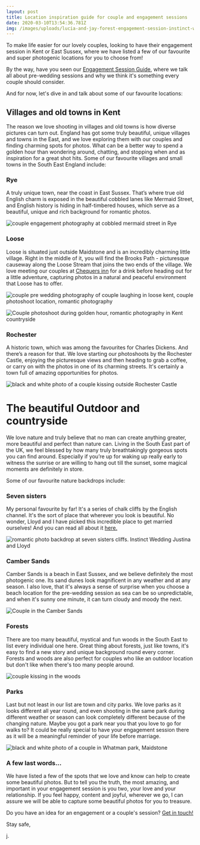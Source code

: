 ```yaml
---
layout: post
title: Location inspiration guide for couple and engagement sessions
date: 2020-03-10T13:54:36.781Z
img: /images/uploads/lucia-and-jay-forest-engagement-session-instinct-wedding-071.jpg
---
```

To make life easier for our lovely couples, looking to have their engagement session in Kent or East Sussex, where we have listed a few of our favourite and super photogenic locations for you to choose from!

By the way, have you seen our [Engagement Session Guide](https://www.instinctwedding.com/2019/05/20/engagement-session.html), where we talk all about pre-wedding sessions and why we think it's something every couple should consider. 

And for now, let's dive in and talk about some of our favourite locations:

## Villages and old towns in Kent

The reason we love shooting in villages and old towns is how diverse pictures can turn out. England has got some truly beautiful, unique villages and towns in the East, and we love exploring them with our couples and finding charming spots for photos. What can be a better way to spend a golden hour than wondering around, chatting, and stopping when and as inspiration for a great shot hits. Some of our favourite villages and small towns in the South East England include:

### Rye

A truly unique town, near the coast in East Sussex. That’s where true old English charm is exposed in the beautiful cobbled lanes like Mermaid Street, and English history is hiding in half-timbered houses, which serve as a beautiful, unique and rich background for romantic photos.

![couple engagement photography at cobbled mermaid street in Rye](/images/uploads/erika-and-neil-camber-sands-and-rye-engagement-_-instinct-wedding-076_websize.jpg "couple walking down Mermaid Street in Rye")

### Loose

Loose is situated just outside Maidstone and is an incredibly charming little village. Right in the middle of it, you will find the Brooks Path - picturesque causeway along the Loose Stream that joins the two ends of the village. We love meeting our couples at [Chequers inn](<https://www.theloosechequers.com/>) [](https://www.theloosechequers.com/)for a drink before heading out for a little adventure, capturing photos in a natural and peaceful environment that Loose has to offer.

![couple pre wedding photography of couple laughing in loose kent, couple photoshoot location, romantic photography](/images/uploads/instinct-wedding-3_websize.jpg "happy couple laughing by Loose Stream.")

![Couple photoshoot during golden hour, romantic photography in Kent countryside ](/images/uploads/instinct-wedding-31_websize.jpg "Fun and romantic couple during the golden hour in Kent ")

### Rochester

A historic town, which was among the favourites for Charles Dickens. And there’s a reason for that. We love starting our photoshoots by the Rochester Castle, enjoying the picturesque views and then heading to grab a coffee, or carry on with the photos in one of its charming streets. It's certainly a town full of amazing opportunities for photos.

![black and white photo of a couple kissing outside Rochester Castle](/images/uploads/adam-jola-rochester-engagement-session-instinct-wedding-079_websize.jpg "Couple photo session outside Rochester Castle ")

# **The beautiful Outdoor** **and countryside**

We love nature and truly believe that no man can create anything greater, more beautiful and perfect than nature can. Living in the South East part of the UK, we feel blessed by how many truly breathtakingly gorgeous spots you can find around. Especially if you’re up for waking up really early to witness the sunrise or are willing to hang out till the sunset, some magical moments are definitely in store.

Some of our favourite nature backdrops include:

### Seven sisters

My personal favourite by far! It's a series of chalk cliffs by the English channel. It's the sort of place that wherever you look is beautiful. No wonder, Lloyd and I have picked this incredible place to get married ourselves! And you can read all about it [here.](https://www.instinctwedding.com/2020/04/06/our-wedding-story-how-we-planned-a-perfect-micro-wedding-in-two-months.html)

![romantic photo backdrop at seven sisters cliffs. Instinct Wedding Justina and Lloyd](/images/uploads/img_8538_websize.jpg "Justina and Lloyd - Instinct Wedding team")

### Camber Sands

Camber Sands is a beach in East Sussex, and we believe definitely the most photogenic one. Its sand dunes look magnificent in any weather and at any season. I also love, that it's always a sense of surprise when you choose a beach location for the pre-wedding session as sea can be so unpredictable, and when it's sunny one minute, it can turn cloudy and moody the next. 

![Couple in the Camber Sands ](/images/uploads/erika-and-neil-camber-sands-and-rye-engagement-_-instinct-wedding-100_websize.jpg "Couple in the Camber Sands ")

### Forests

There are too many beautiful, mystical and fun woods in the South East to list every individual one here. Great thing about forests, just like towns, it's easy to find a new story and unique background round every corner. Forests and woods are also perfect for couples who like an outdoor location but don't like when there's too many people around. 

![couple kissing in the woods ](/images/uploads/lucia-and-jay-forest-engagement-session-instinct-wedding-028_websize.jpg "couple kissing in the woods ")

### Parks

Last but not least in our list are town and city parks. We love parks as it looks different all year round, and even shooting in the same park during different weather or season can look completely different because of the changing nature. Maybe you got a park near you that you love to go for walks to? It could be really special to have your engagement session there as it will be a meaningful reminder of your life before marriage.

![black and white photo of a couple in Whatman park, Maidstone](/images/uploads/jess-matt-engagement-session-whatman-park-032_websize.jpg "Couple in Whatman Park, Maidstone ")

### A few last words...

We have listed a few of the spots  that we love and know can help to create some beautiful photos. But to tell you the truth, the most amazing, and important in your engagement session is you two, your love and your relationship. If you feel happy, content and joyful, wherever we go, I can assure we will be able to capture some beautiful photos for you to treasure.

Do you have an idea for an engagement or a couple's session? [Get in touch!](https://www.instinctwedding.com/#contact)

Stay safe,

j.